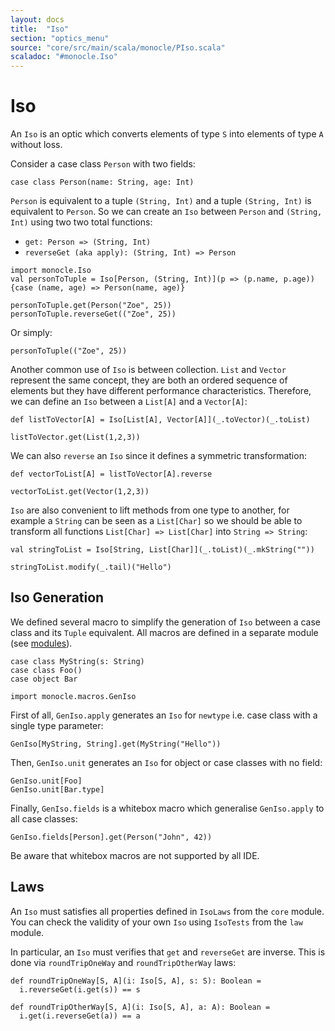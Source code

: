 ```yaml
---
layout: docs
title:  "Iso"
section: "optics_menu"
source: "core/src/main/scala/monocle/PIso.scala"
scaladoc: "#monocle.Iso"
---
```

# Iso

An `Iso` is an optic which converts elements of type `S` into elements of type `A` without loss.

Consider a case class `Person` with two fields:

```tut:silent
case class Person(name: String, age: Int)
```

`Person` is equivalent to a tuple `(String, Int)` and a tuple `(String, Int)` is equivalent to `Person`.
So we can create an `Iso` between `Person` and `(String, Int)` using two two total functions:

* `get: Person => (String, Int)`
* `reverseGet (aka apply): (String, Int) => Person`

```tut:silent
import monocle.Iso
val personToTuple = Iso[Person, (String, Int)](p => (p.name, p.age)){case (name, age) => Person(name, age)}
```

```tut:book
personToTuple.get(Person("Zoe", 25))
personToTuple.reverseGet(("Zoe", 25))
```

Or simply:

```tut:book
personToTuple(("Zoe", 25))
```

Another common use of `Iso` is between collection. `List` and `Vector` represent the same concept, they are both an 
ordered sequence of elements but they have different performance characteristics. Therefore, we can define an `Iso` between
a `List[A]` and a `Vector[A]`:

```tut:silent
def listToVector[A] = Iso[List[A], Vector[A]](_.toVector)(_.toList)
```

```tut:book
listToVector.get(List(1,2,3))
```

We can also `reverse` an `Iso` since it defines a symmetric transformation:

```tut:book
def vectorToList[A] = listToVector[A].reverse

vectorToList.get(Vector(1,2,3))
```

`Iso` are also convenient to lift methods from one type to another, for example a `String` can be seen as a `List[Char]`
so we should be able to transform all functions `List[Char] => List[Char]` into `String => String`:

```tut:silent
val stringToList = Iso[String, List[Char]](_.toList)(_.mkString(""))
```

```tut:book
stringToList.modify(_.tail)("Hello")
```

## Iso Generation

We defined several macro to simplify the generation of `Iso` between a case class and its `Tuple` equivalent. All macros
are defined in a separate module (see [modules](../modules.html)).

```tut:silent
case class MyString(s: String)
case class Foo()
case object Bar

import monocle.macros.GenIso
```

First of all, `GenIso.apply` generates an `Iso` for `newtype` i.e. case class with a single type parameter:

```tut:book
GenIso[MyString, String].get(MyString("Hello"))
```

Then, `GenIso.unit` generates an `Iso` for object or case classes with no field:

```tut:book
GenIso.unit[Foo]
GenIso.unit[Bar.type]
```

Finally, `GenIso.fields` is a whitebox macro which generalise `GenIso.apply` to all case classes:

```tut:book
GenIso.fields[Person].get(Person("John", 42))
```

Be aware that whitebox macros are not supported by all IDE.

## Laws

An `Iso` must satisfies all properties defined in `IsoLaws` from the `core` module.
You can check the validity of your own `Iso` using `IsoTests` from the `law` module.

In particular, an `Iso` must verifies that `get` and `reverseGet` are inverse. This is done via
`roundTripOneWay` and `roundTripOtherWay` laws:

```tut:silent
def roundTripOneWay[S, A](i: Iso[S, A], s: S): Boolean =
  i.reverseGet(i.get(s)) == s
  
def roundTripOtherWay[S, A](i: Iso[S, A], a: A): Boolean =
  i.get(i.reverseGet(a)) == a
```

